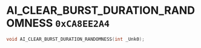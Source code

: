 # AI_CLEAR_BURST_DURATION_RANDOMNESS `0xCA8EE2A4`

```cpp
void AI_CLEAR_BURST_DURATION_RANDOMNESS(int _Unk0);
```